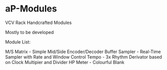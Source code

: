 # aP-Modules
VCV Rack Handcrafted Modules



Mostly to be developed




Module List:

M/S Matrix - Simple Mid/Side Encoder/Decoder
Buffer Sampler - Real-Time Sampler with Rate and Window Control
Tempo - 3x Rhythm Derivator based on Clock Multipier and Divider
HP Meter - Colourful Blank
